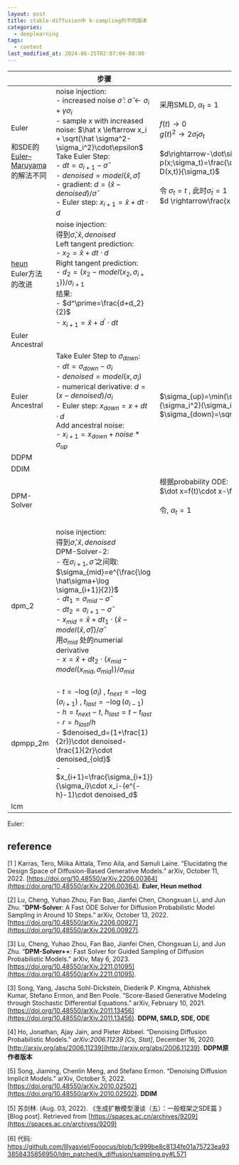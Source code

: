 ```yaml
---
layout: post
title: stable-diffusion中 k-sampling的不同版本
categories:
  - deeplearning
tags:
  - content
last_modified_at: 2024-06-25T02:07:04-08:00
---
```


|                                                                                               | 步骤                                                                                                                                                                                                                                                                                                                                                                                                                                                                       |                                                                                                                                                                                                                                                                                                                                              |
| --------------------------------------------------------------------------------------------- | ------------------------------------------------------------------------------------------------------------------------------------------------------------------------------------------------------------------------------------------------------------------------------------------------------------------------------------------------------------------------------------------------------------------------------------------------------------------------ | -------------------------------------------------------------------------------------------------------------------------------------------------------------------------------------------------------------------------------------------------------------------------------------------------------------------------------------------- |
| Euler<br><br>和SDE的[Euler–Maruyama](https://en.wikipedia.org/wiki/Euler–Maruyama_method) 的解法不同 | noise injection:<br>- increased noise $\hat \sigma$  : $\hat \sigma\leftarrow \sigma_i + \gamma\sigma_i$ <br>-  sample x with increased noise: $\hat x \leftarrow x_i + \sqrt{\hat \sigma^2-\sigma_i^2}\cdot\epsilon$ <br>Take Euler Step: <br>- $dt=\sigma_{i+1}-\hat \sigma$<br>- $denoised=model(\hat x,\hat \sigma)$ <br>- gradient: $d=(\hat x-denoised)/{\hat \sigma}$ <br>- Euler step: $x_{i+1}=\hat x+dt \cdot d$                                               | 采用SMLD, $\alpha_t=1$ <br><br>$f(t)\rightarrow 0$ <br>$g(t)^2\rightarrow 2\dot\sigma_t\sigma_t$ <br><br>$d\rightarrow-\dot\sigma_t\sigma_t\nabla_x\log p(x;\sigma_t)=\frac{\dot \sigma_t}{\sigma_t}\cdot\sigma_t\frac{x-D(x,t)}{\sigma_t}$   <br><br>令 $\sigma_t=t$ , 此时$\dot \sigma_t=1$ <br>$d \rightarrow\frac{x-D(x;\sigma_t)}{\sigma_t}$ |
| [heun](https://en.wikipedia.org/wiki/Heun%27s_method)<br>Euler方法的改进                           | noise injection:  <br>得到$\hat\sigma, \hat x, denoised$ <br> Left tangent prediction: <br>- $x_2=\hat x + dt\cdot d$<br>Right tangent prediction:<br>- $d_2=(x_2-model(x_2,\sigma_{i+1}))/\sigma_{i+1}$ <br>结果: <br>- $d^\prime=\frac{d+d_2}{2}$ <br>- $x_{i+1}=\hat x+d^\prime\cdot dt$                                                                                                                                                                                  |                                                                                                                                                                                                                                                                                                                                              |
| Euler Ancestral                                                                               |                                                                                                                                                                                                                                                                                                                                                                                                                                                                          |                                                                                                                                                                                                                                                                                                                                              |
| Euler Ancestral                                                                               | Take Euler Step to $\sigma_{down}$:  <br>- $dt=\sigma_{down}-\sigma_i$ <br>- $denoised=model(x,\sigma_i)$ <br>- numerical derivative: $d=(x-denoised)/{\sigma_i}$ <br>- Euler step: $x_{down}=x+dt \cdot d$ <br>Add ancestral noise:<br>- $x_{i+1}=x_{down}+noise*\sigma_{up}$ <br>                                                                                                                                                                                      | <br>$\sigma_{up}=\min(\sigma_{i+1},\eta\cdot\sqrt{(\frac{\sigma_{i+1}^2}{\sigma_i^2}(\sigma_i^2-\sigma_{i+1}^2))})$ <br>$\sigma_{down}=\sqrt{\sigma_{i+1}^2-\sigma_{up}^2}$                                                                                                                                                                  |
| DDPM                                                                                          |                                                                                                                                                                                                                                                                                                                                                                                                                                                                          |                                                                                                                                                                                                                                                                                                                                              |
| DDIM                                                                                          |                                                                                                                                                                                                                                                                                                                                                                                                                                                                          |                                                                                                                                                                                                                                                                                                                                              |
| DPM-Solver                                                                                    |                                                                                                                                                                                                                                                                                                                                                                                                                                                                          | 根据probability ODE: <br>$\dot x=f(t)\cdot x-\frac{1}{2}g^2(t)\nabla_x\log p(x,t)$<br><br>令, $\alpha_t=1$ <br><br>                                                                                                                                                                                                                             |
| dpm_2                                                                                         | noise injection: <br>得到$\hat\sigma, \hat x, denoised$ <br>DPM-Solver-2: <br>- 在$\sigma_{i+1},\hat \sigma$ 之间取: $\sigma_{mid}=e^{\frac{\log \hat\sigma+\log \sigma_{i+1}}{2}}$ <br>- $dt_1=\sigma_{mid}-\hat \sigma$ <br>- $dt_2=\sigma_{i+1}-\hat \sigma$ <br>- $x_{mid}=\hat x+dt_1\cdot(\hat x-model(\hat x,\hat \sigma))/\hat \sigma$  <br>用$\sigma_{mid}$ 处的numerial derivative<br>- $x=\hat x+dt_2\cdot(x_{mid}-model(x_{mid},\sigma_{mid}))/\sigma_{mid}$ <br><br> |                                                                                                                                                                                                                                                                                                                                              |
| dpmpp_2m                                                                                      | - $t=-\log(\sigma_i)$ , $t_{next}=-\log(\sigma_{i+1})$ , $t_{last}=-\log(\sigma_{i-1})$ <br>- $h=t_{next}-t$, $h_{last}=t-t_{last}$ <br>- $r=h_{last}/h$ <br>- $denoised_d=(1+\frac{1}{2r})\cdot denoised-\frac{1}{2r}\cdot denoised_{old}$  <br>- $x_{i+1}=\frac{\sigma_{i+1}}{\sigma_i}\cdot x_i-(e^{-h}-1)\cdot denoised_d$ <br>                                                                                                                                      |                                                                                                                                                                                                                                                                                                                                              |
| lcm                                                                                           |                                                                                                                                                                                                                                                                                                                                                                                                                                                                          |                                                                                                                                                                                                                                                                                                                                              |

Euler: 


## reference

[1 ] Karras, Tero, Miika Aittala, Timo Aila, and Samuli Laine. “Elucidating the Design Space of Diffusion-Based Generative Models.” arXiv, October 11, 2022. [https://doi.org/10.48550/arXiv.2206.00364](https://doi.org/10.48550/arXiv.2206.00364).   **Euler, Heun method** 

[2] Lu, Cheng, Yuhao Zhou, Fan Bao, Jianfei Chen, Chongxuan Li, and Jun Zhu. “**DPM-Solver**: A Fast ODE Solver for Diffusion Probabilistic Model Sampling in Around 10 Steps.” arXiv, October 13, 2022. [https://doi.org/10.48550/arXiv.2206.00927](https://doi.org/10.48550/arXiv.2206.00927).

[3] Lu, Cheng, Yuhao Zhou, Fan Bao, Jianfei Chen, Chongxuan Li, and Jun Zhu. “**DPM-Solver++**: Fast Solver for Guided Sampling of Diffusion Probabilistic Models.” arXiv, May 6, 2023. [https://doi.org/10.48550/arXiv.2211.01095](https://doi.org/10.48550/arXiv.2211.01095).


[3] Song, Yang, Jascha Sohl-Dickstein, Diederik P. Kingma, Abhishek Kumar, Stefano Ermon, and Ben Poole. “Score-Based Generative Modeling through Stochastic Differential Equations.” arXiv, February 10, 2021. [https://doi.org/10.48550/arXiv.2011.13456](https://doi.org/10.48550/arXiv.2011.13456).  **DDPM,  SMLD, SDE, ODE** 

[4] Ho, Jonathan, Ajay Jain, and Pieter Abbeel. “Denoising Diffusion Probabilistic Models.” _arXiv:2006.11239 [Cs, Stat]_, December 16, 2020. [http://arxiv.org/abs/2006.11239](http://arxiv.org/abs/2006.11239). **DDPM原作者版本** 

[5] Song, Jiaming, Chenlin Meng, and Stefano Ermon. “Denoising Diffusion Implicit Models.” arXiv, October 5, 2022. [https://doi.org/10.48550/arXiv.2010.02502](https://doi.org/10.48550/arXiv.2010.02502). **DDIM** 

[5] 苏剑林. (Aug. 03, 2022). 《生成扩散模型漫谈（五）：一般框架之SDE篇 》[Blog post]. Retrieved from [https://spaces.ac.cn/archives/9209](https://spaces.ac.cn/archives/9209)

[6] 代码: https://github.com/lllyasviel/Fooocus/blob/1c999be8c8134fe01a75723ea933858435856950/ldm_patched/k_diffusion/sampling.py#L571